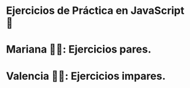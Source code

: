 # Ejercicios de Práctica en JavaScript 🐍

# Mariana 👩🏻: Ejercicios pares.
# Valencia 🧒🏻: Ejercicios impares.